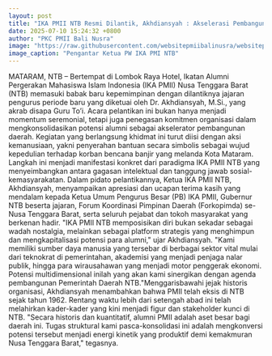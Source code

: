 ```yaml
---
layout: post
title: "IKA PMII NTB Resmi Dilantik, Akhdiansyah : Akselerasi Pembangunan NTB Melalui Sinergi Strategis"
date: 2025-07-10 15:24:32 +0800
author: "PKC PMII Bali Nusra"
image: "https://raw.githubusercontent.com/websitepmiibalinusra/websitepmiibalinusra.github.io/main/assets/rilis/ika-pmii-ntb-resmi-dilantik-akhdiansyah-akselerasi-pembangunan-ntb-melalui-sinergi-strategis.png"
image_caption: "Pengantar Ketua PW IKA PMI NTB"
---
```


MATARAM, NTB – Bertempat di Lombok Raya Hotel, Ikatan Alumni Pergerakan Mahasiswa Islam Indonesia (IKA PMII) Nusa Tenggara Barat (NTB) memasuki babak baru kepemimpinan dengan dilantiknya jajaran pengurus periode baru yang diketuai oleh Dr. Akhdiansyah, M.Si., yang akrab disapa Guru To’i. Acara pelantikan ini bukan hanya menjadi momentum seremonial, tetapi juga penegasan komitmen organisasi dalam mengkonsolidasikan potensi alumni sebagai akselerator pembangunan daerah.
Kegiatan yang berlangsung khidmat ini turut diisi dengan aksi kemanusiaan, yakni penyerahan bantuan secara simbolis sebagai wujud kepedulian terhadap korban bencana banjir yang melanda Kota Mataram. Langkah ini menjadi manifestasi konkret dari paradigma IKA PMII NTB yang menyeimbangkan antara gagasan intelektual dan tanggung jawab sosial-kemasyarakatan.
Dalam pidato pelantikannya, Ketua IKA PMII NTB, Akhdiansyah, menyampaikan apresiasi dan ucapan terima kasih yang mendalam kepada Ketua Umum Pengurus Besar (PB) IKA PMII, Gubernur NTB beserta jajaran, Forum Koordinasi Pimpinan Daerah (Forkopimda) se-Nusa Tenggara Barat, serta seluruh pejabat dan tokoh masyarakat yang berkenan hadir.
"IKA PMII NTB memposisikan diri bukan sekadar sebagai wadah nostalgia, melainkan sebagai platform strategis yang menghimpun dan mengkapitalisasi potensi para alumni," ujar Akhdiansyah. "Kami memiliki sumber daya manusia yang tersebar di berbagai sektor vital mulai dari teknokrat di pemerintahan, akademisi yang menjadi penjaga nalar publik, hingga para wirausahawan yang menjadi motor penggerak ekonomi.
Potensi multidimensional inilah yang akan kami sinergikan dengan agenda pembangunan Pemerintah Daerah NTB."Menggarisbawahi jejak historis organisasi, Akhdiansyah menambahkan bahwa PMII telah eksis di NTB sejak tahun 1962. Rentang waktu lebih dari setengah abad ini telah melahirkan kader-kader yang kini menjadi figur dan stakeholder kunci di NTB.
"Secara historis dan kuantitatif, alumni PMII adalah aset besar bagi daerah ini. Tugas struktural kami pasca-konsolidasi ini adalah mengkonversi potensi tersebut menjadi energi kinetik yang produktif demi kemakmuran Nusa Tenggara Barat," tegasnya.